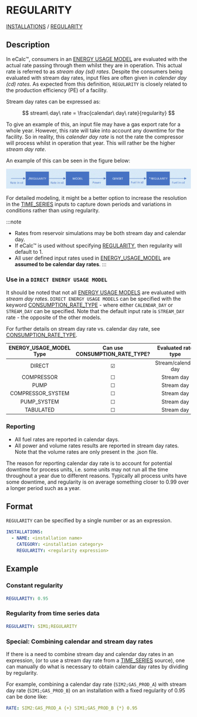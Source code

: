 # REGULARITY

[INSTALLATIONS](/about/references/INSTALLATIONS.md) /
[REGULARITY](/about/references/REGULARITY.md)

## Description

In eCalc™, consumers in an [ENERGY USAGE MODEL](/about/references/ENERGY_USAGE_MODEL.md) are evaluated with the actual rate passing through them whilst
they are in operation. This actual rate is referred to as _stream day (sd) rates_.
Despite the consumers being evaluated with stream day rates, input files are often given in _calender day (cd) rates_. As expected from this definition, `REGULARITY` is closely related to the production efficiency (PE) of a facility.

Stream day rates can be expressed as:

$$
stream\ day\ rate = \frac{calendar\ day\ rate}{regularity}
$$

To give an example of this, an input file may have a gas export rate for a whole year. However, this rate will take into account any downtime for the facility. So in reality, this _calender day rate_ is not the rate the compressor will process whilst in operation that year. This will rather be the higher _stream day rate_.



An example of this can be seen in the figure below:

![Regularity work flow example](regularity.png)

For detailed modeling, it might be a better option to increase the resolution in the [TIME_SERIES](/about/references/TIME_SERIES.md)
inputs to capture down periods and variations in conditions rather than using regularity.

:::note
- Rates from reservoir simulations may be both stream day and calendar day.
- If eCalc™ is used
without specifying [REGULARITY](/about/references/REGULARITY.md), then regularity will default to 1.
- All user defined input rates used in [ENERGY_USAGE_MODEL](/about/references/ENERGY_USAGE_MODEL.md) are **assumed to be calendar day rates**.
:::

### Use in a `DIRECT ENERGY USAGE MODEL`

It should be noted that not all [ENERGY USAGE MODELS](/about/references/ENERGY_USAGE_MODEL.md) are evaluated with _stream day rates_.
`DIRECT ENERGY USAGE MODELS` can be specified with the keyword [CONSUMPTION_RATE_TYPE](/about/references/CONSUMPTION_RATE_TYPE.md) - where either `CALENDAR_DAY` or `STREAM_DAY` can be specified.
Note that the default input rate is `STREAM_DAY` rate - the opposite of the other models.

For further details on stream day rate vs. calendar day rate, see [CONSUMPTION_RATE_TYPE](/about/references/CONSUMPTION_RATE_TYPE.md).

|ENERGY_USAGE_MODEL Type|Can use CONSUMPTION_RATE_TYPE?| Evaluated rate type |
|:---:|:---:|:-------------------:|
DIRECT|&#9745; | Stream/calendar day |
COMPRESSOR|&#9744;|     Stream day      |
|PUMP|&#9744;|     Stream day      |
|COMPRESSOR_SYSTEM|&#9744;|     Stream day      |
|PUMP_SYSTEM|&#9744;|     Stream day      |
|TABULATED|&#9744;|     Stream day      |

### Reporting

- All fuel rates are reported in calendar days.
- All power and volume rates results are reported in stream day rates. Note that the volume rates are only present in the .json file.

The reason for reporting calendar day rate is to account for potential downtime for process units, i.e. some units may not run all the time throughout a year due to different reasons. Typically all process units have some downtime, and regularity is
on average something closer to 0.99 over a longer period such as a year.

## Format

`REGULARITY` can be specified by a single number or as an expression.

~~~~~~~~yaml
INSTALLATIONS:
  - NAME: <installation name>
    CATEGORY: <installation category>
    REGULARITY: <regularity expression>
~~~~~~~~

## Example

### Constant regularity

~~~~~~~~yaml
REGULARITY: 0.95
~~~~~~~~

### Regularity from time series data

~~~~~~~~yaml
REGULARITY: SIM1;REGULARITY
~~~~~~~~

### Special: Combining calendar and stream day rates

If there is a need to combine stream day and calendar day rates in an expression,
(or to use a stream day rate from a [TIME_SERIES](/about/references/TIME_SERIES.md) source), one can manually do
what is necessary to obtain calendar day rates by dividing by regularity.

For example, combining a calendar day rate (`SIM2;GAS_PROD_A`) with stream day rate
(`SIM1;GAS_PROD_B`) on an installation with a fixed regularity of 0.95 can be done like:

~~~~~~~~yaml
RATE: SIM2:GAS_PROD_A {+} SIM1;GAS_PROD_B {*} 0.95
~~~~~~~~

